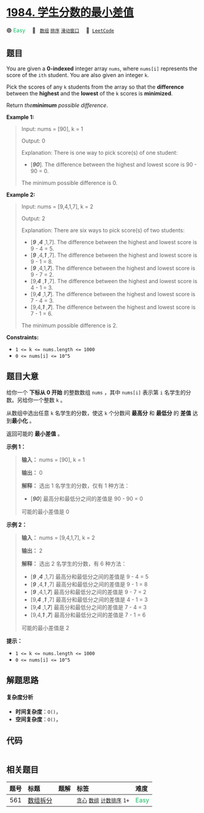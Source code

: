 # [1984. 学生分数的最小差值](https://leetcode.com/problems/minimum-difference-between-highest-and-lowest-of-k-scores)

🟢 <font color=#15bd66>Easy</font>&emsp; 🔖&ensp; [`数组`](/tag/array.md) [`排序`](/tag/sorting.md) [`滑动窗口`](/tag/sliding-window.md)&emsp; 🔗&ensp;[`LeetCode`](https://leetcode.com/problems/minimum-difference-between-highest-and-lowest-of-k-scores)

## 题目

You are given a **0-indexed** integer array `nums`, where `nums[i]` represents
the score of the `ith` student. You are also given an integer `k`.

Pick the scores of any `k` students from the array so that the **difference**
between the **highest** and the **lowest** of the `k` scores is **minimized**.

Return _the**minimum** possible difference_.



**Example 1:**

> Input: nums = [90], k = 1
> 
> Output: 0
> 
> Explanation: There is one way to pick score(s) of one student:
> - [**_90_**]. The difference between the highest and lowest score is 90 - 90 = 0.
> 
> The minimum possible difference is 0.

**Example 2:**

> Input: nums = [9,4,1,7], k = 2
> 
> Output: 2
> 
> Explanation: There are six ways to pick score(s) of two students:
> - [**_9_** ,**_4_** ,1,7]. The difference between the highest and lowest score is 9 - 4 = 5.
> - [**_9_** ,4,**_1_** ,7]. The difference between the highest and lowest score is 9 - 1 = 8.
> - [**_9_** ,4,1,**_7_**]. The difference between the highest and lowest score is 9 - 7 = 2.
> - [9,**_4_** ,**_1_** ,7]. The difference between the highest and lowest score is 4 - 1 = 3.
> - [9,**_4_** ,1,**_7_**]. The difference between the highest and lowest score is 7 - 4 = 3.
> - [9,4,**_1_** ,**_7_**]. The difference between the highest and lowest score is 7 - 1 = 6.
> 
> The minimum possible difference is 2.



**Constraints:**

  * `1 <= k <= nums.length <= 1000`
  * `0 <= nums[i] <= 10^5`


## 题目大意

给你一个 **下标从 0 开始** 的整数数组 `nums` ，其中 `nums[i]` 表示第 `i` 名学生的分数。另给你一个整数 `k` 。

从数组中选出任意 `k` 名学生的分数，使这 `k` 个分数间 **最高分** 和 **最低分** 的 **差值** 达到**最小化** 。

返回可能的 **最小差值** 。



**示例 1：**

> 
> 
> 
> 
> 
> **输入：** nums = [90], k = 1
> 
> **输出：** 0
> 
> **解释：** 选出 1 名学生的分数，仅有 1 种方法：
> - [_**90**_] 最高分和最低分之间的差值是 90 - 90 = 0
> 
> 可能的最小差值是 0
> 
> 

**示例 2：**

> 
> 
> 
> 
> 
> **输入：** nums = [9,4,1,7], k = 2
> 
> **输出：** 2
> 
> **解释：** 选出 2 名学生的分数，有 6 种方法：
> - [_**9**_ ,_**4**_ ,1,7] 最高分和最低分之间的差值是 9 - 4 = 5
> - [_**9**_ ,4,_**1**_ ,7] 最高分和最低分之间的差值是 9 - 1 = 8
> - [_**9**_ ,4,1,_**7**_] 最高分和最低分之间的差值是 9 - 7 = 2
> - [9,_**4**_ ,_**1**_ ,7] 最高分和最低分之间的差值是 4 - 1 = 3
> - [9,_**4**_ ,1,_**7**_] 最高分和最低分之间的差值是 7 - 4 = 3
> - [9,4,_**1**_ ,_**7**_] 最高分和最低分之间的差值是 7 - 1 = 6
> 
> 可能的最小差值是 2



**提示：**

  * `1 <= k <= nums.length <= 1000`
  * `0 <= nums[i] <= 10^5`


## 解题思路

#### 复杂度分析

- **时间复杂度**：`O()`，
- **空间复杂度**：`O()`，

## 代码

```javascript

```

## 相关题目

<!-- prettier-ignore -->
| 题号 | 标题 | 题解 | 标签 | 难度 |
| :------: | :------ | :------: | :------ | :------ |
| 561 | [数组拆分](https://leetcode.com/problems/array-partition) |  |  [`贪心`](/tag/greedy.md) [`数组`](/tag/array.md) [`计数排序`](/tag/counting-sort.md) `1+` | <font color=#15bd66>Easy</font> |